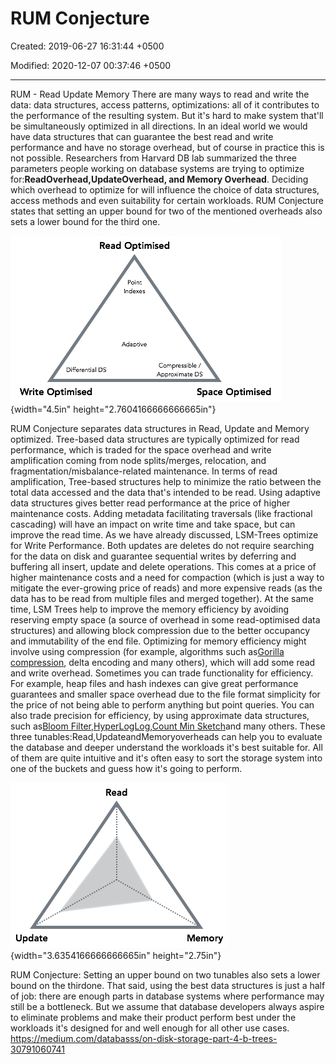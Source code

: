 # RUM Conjecture

Created: 2019-06-27 16:31:44 +0500

Modified: 2020-12-07 00:37:46 +0500

---

RUM - Read Update Memory
There are many ways to read and write the data: data structures, access patterns, optimizations: all of it contributes to the performance of the resulting system. But it's hard to make system that'll be simultaneously optimized in all directions. In an ideal world we would have data structures that can guarantee the best read and write performance and have no storage overhead, but of course in practice this is not possible. Researchers from Harvard DB lab summarized the three parameters people working on database systems are trying to optimize for:**ReadOverhead,UpdateOverhead, and Memory Overhead**. Deciding which overhead to optimize for will influence the choice of data structures, access methods and even suitability for certain workloads. RUM Conjecture states that setting an upper bound for two of the mentioned overheads also sets a lower bound for the third one.

![Read Optimised DS Write Optimised Space Optimised ](media/RUM-Conjecture-image1.png){width="4.5in" height="2.7604166666666665in"}

RUM Conjecture separates data structures in Read, Update and Memory optimized.
Tree-based data structures are typically optimized for read performance, which is traded for the space overhead and write amplification coming from node splits/merges, relocation, and fragmentation/misbalance-related maintenance. In terms of read amplification, Tree-based structures help to minimize the ratio between the total data accessed and the data that's intended to be read. Using adaptive data structures gives better read performance at the price of higher maintenance costs. Adding metadata facilitating traversals (like fractional cascading) will have an impact on write time and take space, but can improve the read time.
As we have already discussed, LSM-Trees optimize for Write Performance. Both updates are deletes do not require searching for the data on disk and guarantee sequential writes by deferring and buffering all insert, update and delete operations. This comes at a price of higher maintenance costs and a need for compaction (which is just a way to mitigate the ever-growing price of reads) and more expensive reads (as the data has to be read from multiple files and merged together). At the same time, LSM Trees help to improve the memory efficiency by avoiding reserving empty space (a source of overhead in some read-optimised data structures) and allowing block compression due to the better occupancy and immutability of the end file.
Optimizing for memory efficiency might involve using compression (for example, algorithms such as[Gorilla compression](http://www.vldb.org/pvldb/vol8/p1816-teller.pdf), delta encoding and many others), which will add some read and write overhead. Sometimes you can trade functionality for efficiency. For example, heap files and hash indexes can give great performance guarantees and smaller space overhead due to the file format simplicity for the price of not being able to perform anything but point queries. You can also trade precision for efficiency, by using approximate data structures, such as[Bloom Filter](https://www.jasondavies.com/bloomfilter/),[HyperLogLog](https://research.neustar.biz/2012/10/25/sketch-of-the-day-hyperloglog-cornerstone-of-a-big-data-infrastructure/),[Count Min Sketch](https://redislabs.com/blog/count-min-sketch-the-art-and-science-of-estimating-stuff/)and many others.
These three tunables:Read,UpdateandMemoryoverheads can help you to evaluate the database and deeper understand the workloads it's best suitable for. All of them are quite intuitive and it's often easy to sort the storage system into one of the buckets and guess how it's going to perform.

![Read Update Memory ](media/RUM-Conjecture-image2.png){width="3.6354166666666665in" height="2.75in"}

RUM Conjecture: Setting an upper bound on two tunables also sets a lower bound on the thirdone.
That said, using the best data structures is just a half of job: there are enough parts in database systems where performance may still be a bottleneck. But we assume that database developers always aspire to eliminate problems and make their product perform best under the workloads it's designed for and well enough for all other use cases.
<https://medium.com/databasss/on-disk-storage-part-4-b-trees-30791060741>
